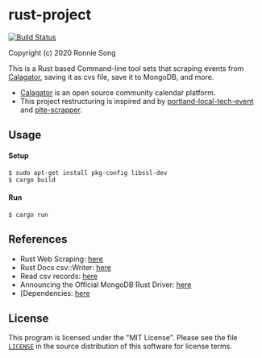 # rust-project
[![Build Status](https://travis-ci.com/ronniesong0809/rust-project.svg?branch=master)](https://travis-ci.com/ronniesong0809/rust-project)

Copyright (c) 2020 Ronnie Song

This is a Rust based Command-line tool sets that scraping events from [Calagator](https://calagator.org/), saving it as cvs file, save it to MongoDB, and more. 

-  [Calagator](https://calagator.org/) is an open source community calendar platform.
-  This project restructuring is inspired and by [portland-local-tech-event](https://github.com/ronniesong0809/portland-local-tech-event) and [plte-scrapper](https://github.com/ronniesong0809/plte-scrapper).

## Usage

#### Setup
```shell
$ sudo apt-get install pkg-config libssl-dev
$ cargo build
```

#### Run
```shell
$ cargo run
```

## References
-  Rust Web Scraping: [here](https://www.gkbrk.com/wiki/rust_web_scraping/)
-  Rust Docs csv::Writer: [here](https://docs.rs/csv/1.0.0-beta.1/csv/struct.Writer.html)
-  Read csv records: [here](https://rust-lang-nursery.github.io/rust-cookbook/encoding/csv.html#csv-processing)
-  Announcing the Official MongoDB Rust Driver: [here](https://www.mongodb.com/blog/post/announcing-the-official-mongodb-rust-driver)
- [Dependencies: [here](https://github.com/ronniesong0809/rust-project/blob/master/Cargo.toml)

## License

This program is licensed under the "MIT License". Please see the file [`LICENSE`](https://github.com/ronniesong0809/rust-project/blob/master/LICENSE) in the source distribution of this software for license terms.
